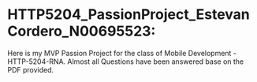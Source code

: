 # HTTP5204_PassionProject_EstevanCordero_N00695523:
Here is my MVP Passion Project for the class of Mobile Development - HTTP-5204-RNA. Almost all Questions have been answered base on the PDF provided.
